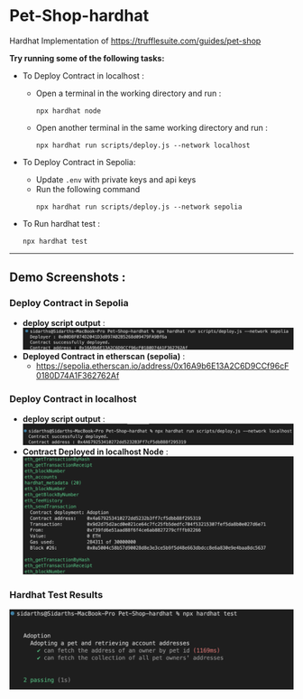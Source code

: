 # **Pet-Shop-hardhat**
Hardhat Implementation of https://trufflesuite.com/guides/pet-shop<br/>

**Try running some of the following tasks:**
<br/>

- To Deploy Contract in localhost :
    - Open a terminal in the working directory and run :
        ```shell
        npx hardhat node
        ```
    - Open another terminal in the same working directory and run :
        ```shell
        npx hardhat run scripts/deploy.js --network localhost
        ```

- To Deploy Contract in Sepolia:
    - Update ```.env``` with private keys and api keys
    - Run the following command
        ```shell
        npx hardhat run scripts/deploy.js --network sepolia
        ```

- To Run hardhat test : 
    ```shell
    npx hardhat test
    ```
---
## Demo Screenshots :

### Deploy Contract in Sepolia
- **deploy script output** : 
    ![Deploy script output](screenshots/deploySepolia.png)
- **Deployed Contract in etherscan (sepolia)** : 
    - https://sepolia.etherscan.io/address/0x16A9b6E13A2C6D9CCf96cF0180D74A1F362762Af

### Deploy Contract in localhost
- **deploy script output** : 
    ![Deploy script output](screenshots/deploy.png)
- **Contract Deployed in localhost Node** : 
    ![Contract Deployed in Node](screenshots/nodeOutput.png)

### Hardhat Test Results
![Test Results](screenshots/testResults.png)